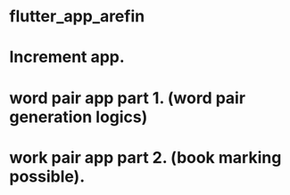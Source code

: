 # flutter_app_arefin

# Increment app.

# word pair app part 1. (word pair generation logics)

# work pair app part 2. (book marking possible).
